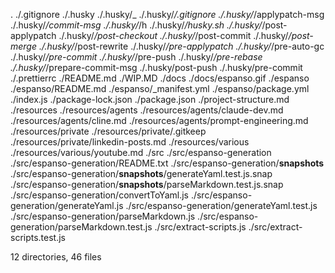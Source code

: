 .
./.gitignore
./.husky
./.husky/_
./.husky/_/.gitignore
./.husky/_/applypatch-msg
./.husky/_/commit-msg
./.husky/_/h
./.husky/_/husky.sh
./.husky/_/post-applypatch
./.husky/_/post-checkout
./.husky/_/post-commit
./.husky/_/post-merge
./.husky/_/post-rewrite
./.husky/_/pre-applypatch
./.husky/_/pre-auto-gc
./.husky/_/pre-commit
./.husky/_/pre-push
./.husky/_/pre-rebase
./.husky/_/prepare-commit-msg
./.husky/post-push
./.husky/pre-commit
./.prettierrc
./README.md
./WIP.MD
./docs
./docs/espanso.gif
./espanso
./espanso/README.md
./espanso/_manifest.yml
./espanso/package.yml
./index.js
./package-lock.json
./package.json
./project-structure.md
./resources
./resources/agents
./resources/agents/claude-dev.md
./resources/agents/cline.md
./resources/agents/prompt-engineering.md
./resources/private
./resources/private/.gitkeep
./resources/private/linkedin-posts.md
./resources/various
./resources/various/youtube.md
./src
./src/espanso-generation
./src/espanso-generation/README.txt
./src/espanso-generation/__snapshots__
./src/espanso-generation/__snapshots__/generateYaml.test.js.snap
./src/espanso-generation/__snapshots__/parseMarkdown.test.js.snap
./src/espanso-generation/convertToYaml.js
./src/espanso-generation/generateYaml.js
./src/espanso-generation/generateYaml.test.js
./src/espanso-generation/parseMarkdown.js
./src/espanso-generation/parseMarkdown.test.js
./src/extract-scripts.js
./src/extract-scripts.test.js

12 directories, 46 files
